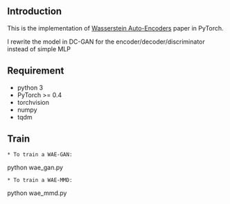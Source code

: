 ## Introduction
This is the implementation of [Wasserstein Auto-Encoders](https://arxiv.org/abs/1711.01558) paper in PyTorch.

I rewrite the model in DC-GAN for the encoder/decoder/discriminator instead of simple MLP

## Requirement
* python 3
* PyTorch >= 0.4
* torchvision
* numpy
* tqdm

## Train
```
* To train a WAE-GAN:
```
python wae_gan.py
```
* To train a WAE-MMD:
```
python wae_mmd.py
```